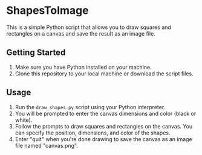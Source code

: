# ShapesToImage
This is a simple Python script that allows you to draw squares and rectangles on a canvas and save the result as an image file.

## Getting Started

1. Make sure you have Python installed on your machine.
2. Clone this repository to your local machine or download the script files.

## Usage

1. Run the `draw_shapes.py` script using your Python interpreter.
2. You will be prompted to enter the canvas dimensions and color (black or white).
3. Follow the prompts to draw squares and rectangles on the canvas. You can specify the position, dimensions, and color of the shapes.
4. Enter "quit" when you're done drawing to save the canvas as an image file named "canvas.png".
